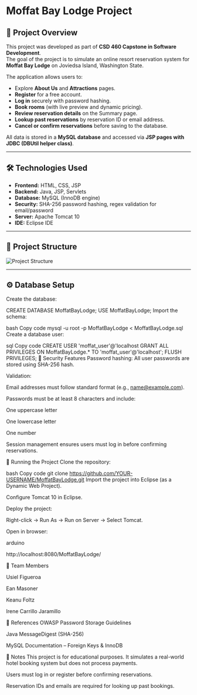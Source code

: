 # Moffat Bay Lodge Project

## 📌 Project Overview
This project was developed as part of **CSD 460 Capstone in Software Development**.  
The goal of the project is to simulate an online resort reservation system for **Moffat Bay Lodge** on Joviedsa Island, Washington State.  

The application allows users to:
- Explore **About Us** and **Attractions** pages.
- **Register** for a free account.
- **Log in** securely with password hashing.
- **Book rooms** (with live preview and dynamic pricing).
- **Review reservation details** on the Summary page.
- **Lookup past reservations** by reservation ID or email address.
- **Cancel or confirm reservations** before saving to the database.

All data is stored in a **MySQL database** and accessed via **JSP pages with JDBC (DBUtil helper class)**.

---

## 🛠️ Technologies Used
- **Frontend:** HTML, CSS, JSP
- **Backend:** Java, JSP, Servlets
- **Database:** MySQL (InnoDB engine)
- **Security:** SHA-256 password hashing, regex validation for email/password
- **Server:** Apache Tomcat 10
- **IDE:** Eclipse IDE

---

## 📂 Project Structure

![Project Structure](https://github.com/user-attachments/assets/4fc0ff0b-1e89-4414-a6a2-bc10a3f9385e)



---

## ⚙️ Database Setup

Create the database:

CREATE DATABASE MoffatBayLodge;
USE MoffatBayLodge;
Import the schema:

bash
Copy code
mysql -u root -p MoffatBayLodge < MoffatBayLodge.sql
Create a database user:

sql
Copy code
CREATE USER 'moffat_user'@'localhost
GRANT ALL PRIVILEGES ON MoffatBayLodge.* TO 'moffat_user'@'localhost';
FLUSH PRIVILEGES;
🔐 Security Features
Password hashing: All user passwords are stored using SHA-256 hash.

Validation:

Email addresses must follow standard format (e.g., name@example.com).

Passwords must be at least 8 characters and include:

One uppercase letter

One lowercase letter

One number

Session management ensures users must log in before confirming reservations.

🚀 Running the Project
Clone the repository:

bash
Copy code
git clone https://github.com/YOUR-USERNAME/MoffatBayLodge.git
Import the project into Eclipse (as a Dynamic Web Project).

Configure Tomcat 10 in Eclipse.

Deploy the project:

Right-click → Run As → Run on Server → Select Tomcat.

Open in browser:

arduino

http://localhost:8080/MoffatBayLodge/



👥 Team Members

Usiel Figueroa

Ean Masoner

Keanu Foltz

Irene Carrillo Jaramillo

📖 References
OWASP Password Storage Guidelines

Java MessageDigest (SHA-256)

MySQL Documentation – Foreign Keys & InnoDB

📌 Notes
This project is for educational purposes. It simulates a real-world hotel booking system but does not process payments.

Users must log in or register before confirming reservations.

Reservation IDs and emails are required for looking up past bookings.




